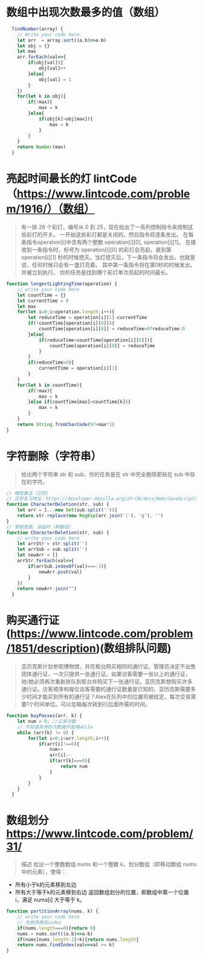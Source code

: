 # 数组中出现次数最多的值（数组）
```javascript
  findNumber(array) {
    // Write your code here.
    let arr  = array.sort((a,b)=>a-b)
    let obj = {}
    let max 
    arr.forEach(val=>{
        if(obj[val]){
            obj[val]++
        }else{
            obj[val] = 1
        }
    })
    for(let k in obj){
        if(!max){
            max = k
        }else{
            if(obj[k]>obj[max]){
                max = k
            }
        }
    }
    return Number(max)
  }
```
# 亮起时间最长的灯  lintCode（https://www.lintcode.com/problem/1916/）（数组）
> 有一排 26 个彩灯，编号从 0 到 25，现在给出了一系列控制指令来控制这些彩灯的开关。
一开始这些彩灯都是关闭的，然后指令将逐条发出。
在每条指令operation[i]中含有两个整数 operation[i][0], operation[i][1]。
在接收到一条指令时，标号为 operation[i][0] 的彩灯会亮起，直到第 operation[i][1] 秒的时候熄灭。当灯熄灭后，下一条指令将会发出。也就是说，任何时候只会有一盏灯亮着。
其中第一条指令将在第0秒的时候发出，并被立刻执行。
你的任务是找到哪个彩灯单次亮起的时间最长。  
```javascript
function longestLightingTime(operation) {
    // write your code here
    let countTime = {}
    let currentTime = 0
    let max
    for(let i=0;i<operation.length;i++){
        let reduceTime = operation[i][1]-currentTime
        if(!countTime[operation[i][0]]){
            countTime[operation[i][0]] = reduceTime>0?reduceTime:0
        }else{
            if(reduceTime>countTime[operation[i][0]]){
                countTime[operation[i][0]] = reduceTime
            }
        }
        if(reduceTime>0){
            currentTime = operation[i][1]
        }
    }
    for(let k in countTime){
        if(!max){
            max = k
        }else if(countTime[max]<countTime[k]){
            max = k
        }
    }
    return String.fromCharCode(97+max*1)
}
```
# 字符删除（字符串）
> 给出两个字符串 str 和 sub，你的任务是在 str 中完全删除那些在 sub 中存在的字符。
```javascript
// 精简算法（正则）
// 正则复习地址：https://developer.mozilla.org/zh-CN/docs/Web/JavaScript/Reference/Global_Objects/RegExp
function CharacterDeletion(str, sub) {
    let arr = [...new Set(sub.split(''))]
    return str.replace(new RegExp(arr.join('|'), 'g'), '')
}
// 常规思路，会超时（转数组）
function CharacterDeletion(str, sub) {
    // write your code here
    let arrStr = str.split('')
    let arrSub = sub.split('')
    let newArr = []
    arrStr.forEach(val=>{
        if(arrSub.indexOf(val)===-1){
            newArr.push(val)
        }
    })
    return newArr.join("")
  }
```
# 购买通行证 (https://www.lintcode.com/problem/1851/description)(数组排队问题)
> 亚历克斯计划参观博物馆，并在柜台购买相同的通行证。管理员决定不出售团体通行证，一次只提供一张通行证。如果访客需要一张以上的通行证，他/她必须再次重新排队到柜台并购买下一张通行证。亚历克斯想购买许多通行证。访客顺序和每位访客需要的通行证数量是已知的，亚历克斯需要多少时间才能买到所有的通行证？Alex在队列中的位置将被给定，每次交易需要1个时间单位。可以忽略每次转到行后面所需的时间。
```javascript
function buyPasses(arr, k) {
    let num = 0; //记录次数
    // 不知道具体的次数循环就用while
    while (arr[k] != 0) {
        for(let i=0;i<arr.length;i++){
            if(arr[i]!==0){
                num++
                arr[i]--
                if(arr[k]===0){
                    return num
                }
            }
        }
    }
  }
```
# 数组划分 https://www.lintcode.com/problem/31/
> 描述
给出一个整数数组 nums 和一个整数 k。划分数组（即移动数组 nums 中的元素），使得：
* 所有小于k的元素移到左边
* 所有大于等于k的元素移到右边
返回数组划分的位置，即数组中第一个位置 i，满足 nums[i] 大于等于 k。
```javascript
function partitionArray(nums, k) {
    // write your code here
    // 先排序再找index
    if(nums.length===0){return 0}
    nums = nums.sort((a,b)=>a-b)
    if(nums[nums.length-1]<k){return nums.length}
    return nums.findIndex(val=>val >= k)
}
```